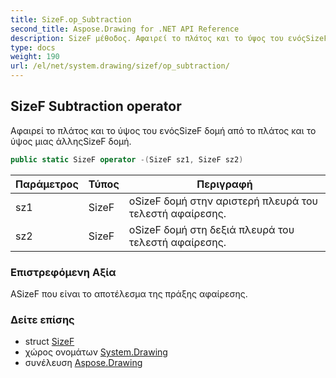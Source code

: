 ```yaml
---
title: SizeF.op_Subtraction
second_title: Aspose.Drawing for .NET API Reference
description: SizeF μέθοδος. Αφαιρεί το πλάτος και το ύψος του ενόςSizeF δομή από το πλάτος και το ύψος μιας άλληςSizeF δομή.
type: docs
weight: 190
url: /el/net/system.drawing/sizef/op_subtraction/
---
```

## SizeF Subtraction operator

Αφαιρεί το πλάτος και το ύψος του ενόςSizeF δομή από το πλάτος και το ύψος μιας άλληςSizeF δομή.

```csharp
public static SizeF operator -(SizeF sz1, SizeF sz2)
```

| Παράμετρος | Τύπος | Περιγραφή |
| --- | --- | --- |
| sz1 | SizeF | οSizeF δομή στην αριστερή πλευρά του τελεστή αφαίρεσης. |
| sz2 | SizeF | οSizeF δομή στη δεξιά πλευρά του τελεστή αφαίρεσης. |

### Επιστρεφόμενη Αξία

ΑSizeF που είναι το αποτέλεσμα της πράξης αφαίρεσης.

### Δείτε επίσης

* struct [SizeF](../)
* χώρος ονομάτων [System.Drawing](../../sizef/)
* συνέλευση [Aspose.Drawing](../../../)


